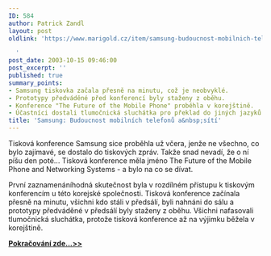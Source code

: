 ```yaml
---
ID: 584
author: Patrick Zandl
layout: post
oldlink: 'https://www.marigold.cz/item/samsung-budoucnost-mobilnich-telefonu-a-siti

  '
post_date: 2003-10-15 09:46:00
post_excerpt: ''
published: true
summary_points:
- Samsung tiskovka začala přesně na minutu, což je neobvyklé.
- Prototypy předváděné před konferencí byly staženy z oběhu.
- Konference "The Future of the Mobile Phone" proběhla v korejštině.
- Účastníci dostali tlumočnická sluchátka pro překlad do jiných jazyků.
title: 'Samsung: Budoucnost mobilních telefonů a&nbsp;sítí'
---
```


<p>
Tisková konference Samsung sice proběhla už včera, jenže ne všechno, co bylo zajímavé, se dostalo do tiskových zpráv. Takže snad nevadí, že o ní píšu den poté... Tisková konference měla jméno The Future of the Mobile Phone and Networking Systems - a bylo na co se dívat. </p>

<p>
První zaznamenáníhodná skutečnost byla v rozdílném přístupu k tiskovým konferencím u této korejské společnosti. Tisková konference začínala přesně na minutu, všichni kdo stáli v předsálí, byli nahnáni do sálu a prototypy předváděné v předsálí byly staženy z oběhu. Všichni nafasovali tlumočnická sluchátka, protože tisková konference až na výjimku běžela v korejštině.</p>
<A href="http://mobil.idnes.cz/aktuality/vystavy/zpravy-vystavy/samsungtiskovka031015.html">
<p>
<STRONG>Pokračování zde...&gt;&gt;</STRONG></p>

<p>
</A>&#160;</p>